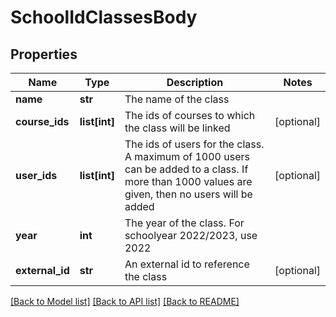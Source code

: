 # SchoolIdClassesBody

## Properties
Name | Type | Description | Notes
------------ | ------------- | ------------- | -------------
**name** | **str** | The name of the class | 
**course_ids** | **list[int]** | The ids of courses to which the class will be linked | [optional] 
**user_ids** | **list[int]** | The ids of users for the class. A maximum of 1000 users can be added to a class. If more than 1000 values are given, then no users will be added | [optional] 
**year** | **int** | The year of the class. For schoolyear 2022/2023, use 2022 | 
**external_id** | **str** | An external id to reference the class | [optional] 

[[Back to Model list]](../README.md#documentation-for-models) [[Back to API list]](../README.md#documentation-for-api-endpoints) [[Back to README]](../README.md)

